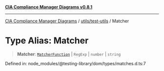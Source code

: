 [**CIA Compliance Manager Diagrams v0.8.1**](../../../README.md)

***

[CIA Compliance Manager Diagrams](../../../modules.md) / [utils/test-utils](../README.md) / Matcher

# Type Alias: Matcher

> **Matcher**: [`MatcherFunction`](MatcherFunction.md) \| `RegExp` \| `number` \| `string`

Defined in: node\_modules/@testing-library/dom/types/matches.d.ts:7
